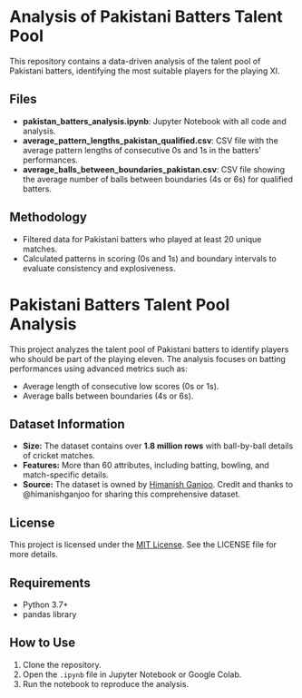 # Analysis of Pakistani Batters Talent Pool

This repository contains a data-driven analysis of the talent pool of Pakistani batters, identifying the most suitable players for the playing XI.

## Files

- **pakistan_batters_analysis.ipynb**: Jupyter Notebook with all code and analysis.
- **average_pattern_lengths_pakistan_qualified.csv**: CSV file with the average pattern lengths of consecutive 0s and 1s in the batters' performances.
- **average_balls_between_boundaries_pakistan.csv**: CSV file showing the average number of balls between boundaries (4s or 6s) for qualified batters.

## Methodology
- Filtered data for Pakistani batters who played at least 20 unique matches.
- Calculated patterns in scoring (0s and 1s) and boundary intervals to evaluate consistency and explosiveness.

# Pakistani Batters Talent Pool Analysis

This project analyzes the talent pool of Pakistani batters to identify players who should be part of the playing eleven. The analysis focuses on batting performances using advanced metrics such as:
- Average length of consecutive low scores (0s or 1s).
- Average balls between boundaries (4s or 6s).

## Dataset Information

- **Size:** The dataset contains over **1.8 million rows** with ball-by-ball details of cricket matches.
- **Features:** More than 60 attributes, including batting, bowling, and match-specific details.
- **Source:** The dataset is owned by [Himanish Ganjoo](https://twitter.com/himanishganjoo). Credit and thanks to @himanishganjoo for sharing this comprehensive dataset.

## License

This project is licensed under the [MIT License](LICENSE). See the LICENSE file for more details.


## Requirements
- Python 3.7+
- pandas library

## How to Use
1. Clone the repository.
2. Open the `.ipynb` file in Jupyter Notebook or Google Colab.
3. Run the notebook to reproduce the analysis.


